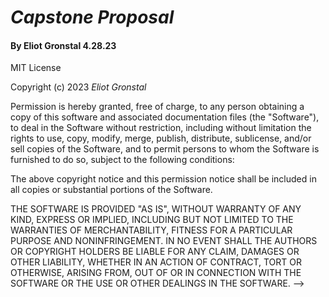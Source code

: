 # _Capstone Proposal_

#### By Eliot Gronstal 4.28.23

<!-- #### _{Brief description of application}_ -->

<!-- ### __Component Diagaram__
![Component Diagaram](./src/img/big_picture.png) -->

<!-- ### _Wifreframe of Component, Data Organization, Mock Up, __
![Big Picture](./src/img/big_picture.png) -->

<!-- ## Technologies Used

* _React_
* _JSX_
* _C#_
* _Axios_
* _MYSQL_
* _HTML/CSS_
* _JavaScript_
* _Node_ -->

<!-- ## Description

_{This is a detailed description of your application. Give as much detail as needed to explain what the application does as well as any other information you want users or other developers to have.}_

## Setup/Installation Requirements

* _This is a great place_
* _to list setup instructions_
* _in a simple_
* _easy-to-understand_
* _format_

_{Leave nothing to chance! You want it to be easy for potential users, employers and collaborators to run your app. Do I need to run a server? How should I set up my databases? Is there other code this application depends on? We recommend deleting the project from your desktop, re-cloning the project from GitHub, and writing down all the steps necessary to get the project working again.}_

<!-- add notes about appsettings.json and database-->

<!-- ## Known Bugs

* _Any known issues_

* Please reach out with any questions or concerns to [eliot.lauren@gmail.com](eliot.lauren@gmail.com) -->

<!-- ## License -->

MIT License

Copyright (c) 2023 _Eliot Gronstal_

Permission is hereby granted, free of charge, to any person obtaining a copy of this software and associated documentation files (the "Software"), to deal in the Software without restriction, including without limitation the rights to use, copy, modify, merge, publish, distribute, sublicense, and/or sell copies of the Software, and to permit persons to whom the Software is furnished to do so, subject to the following conditions:

The above copyright notice and this permission notice shall be included in all copies or substantial portions of the Software.

THE SOFTWARE IS PROVIDED "AS IS", WITHOUT WARRANTY OF ANY KIND, EXPRESS OR IMPLIED, INCLUDING BUT NOT LIMITED TO THE WARRANTIES OF MERCHANTABILITY, FITNESS FOR A PARTICULAR PURPOSE AND NONINFRINGEMENT. IN NO EVENT SHALL THE AUTHORS OR COPYRIGHT HOLDERS BE LIABLE FOR ANY CLAIM, DAMAGES OR OTHER LIABILITY, WHETHER IN AN ACTION OF CONTRACT, TORT OR OTHERWISE, ARISING FROM, OUT OF OR IN CONNECTION WITH THE SOFTWARE OR THE USE OR OTHER DEALINGS IN THE SOFTWARE. -->
